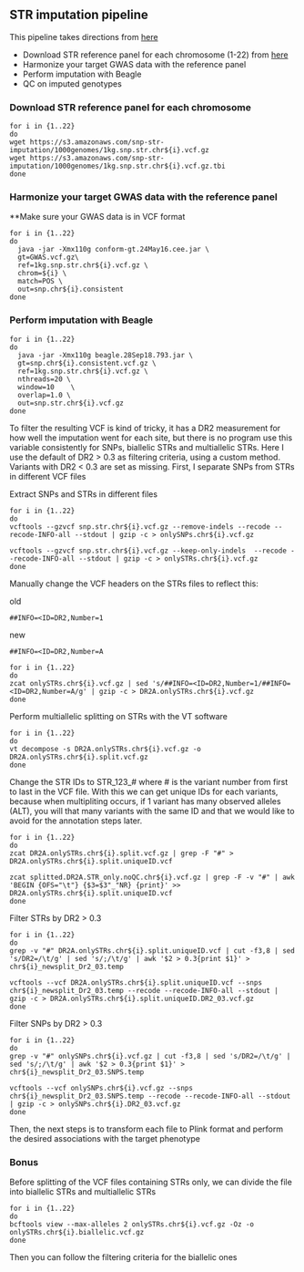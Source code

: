 ## STR imputation pipeline
This pipeline takes directions from [here](http://gymreklab.com/2018/03/05/snpstr_imputation.html)
- Download STR reference panel for each chromosome (1-22) from [here](http://gymreklab.com/2018/03/05/snpstr_imputation.html)
- Harmonize your target GWAS data with the reference panel
- Perform imputation with Beagle
- QC on imputed genotypes

### Download STR reference panel for each chromosome
```
for i in {1..22}
do
wget https://s3.amazonaws.com/snp-str-imputation/1000genomes/1kg.snp.str.chr${i}.vcf.gz
wget https://s3.amazonaws.com/snp-str-imputation/1000genomes/1kg.snp.str.chr${i}.vcf.gz.tbi
done
```
### Harmonize your target GWAS data with the reference panel
**Make sure your GWAS data is in VCF format
```
for i in {1..22}
do
  java -jar -Xmx110g conform-gt.24May16.cee.jar \
  gt=GWAS.vcf.gz\
  ref=1kg.snp.str.chr${i}.vcf.gz \
  chrom=${i} \ 
  match=POS \ 
  out=snp.chr${i}.consistent
done
```
### Perform imputation with Beagle
```
for i in {1..22}
do
  java -jar -Xmx110g beagle.28Sep18.793.jar \
  gt=snp.chr${i}.consistent.vcf.gz \
  ref=1kg.snp.str.chr${i}.vcf.gz \
  nthreads=20 \
  window=10    \
  overlap=1.0 \
  out=snp.str.chr${i}.vcf.gz
done
```
To filter the resulting VCF is kind of tricky, it has a DR2 measurement for how well the imputation went for each site, but there is no program use this variable consistently for SNPs, biallelic STRs and multiallelic STRs. Here I use the default of DR2 > 0.3 as filtering criteria, using a custom method. Variants with DR2 < 0.3 are set as missing.
First, I separate SNPs from STRs in different VCF files

Extract SNPs and STRs in different files
```
for i in {1..22}
do
vcftools --gzvcf snp.str.chr${i}.vcf.gz --remove-indels --recode --recode-INFO-all --stdout | gzip -c > onlySNPs.chr${i}.vcf.gz

vcftools --gzvcf snp.str.chr${i}.vcf.gz --keep-only-indels  --recode --recode-INFO-all --stdout | gzip -c > onlySTRs.chr${i}.vcf.gz
done
```
Manually change the VCF headers on the STRs files to reflect this:

old
```
##INFO=<ID=DR2,Number=1
```
new
```
##INFO=<ID=DR2,Number=A
```
```
for i in {1..22}
do
zcat onlySTRs.chr${i}.vcf.gz | sed 's/##INFO=<ID=DR2,Number=1/##INFO=<ID=DR2,Number=A/g' | gzip -c > DR2A.onlySTRs.chr${i}.vcf.gz
done
```
Perform multiallelic splitting on STRs with the VT software
```
for i in {1..22}
do
vt decompose -s DR2A.onlySTRs.chr${i}.vcf.gz -o DR2A.onlySTRs.chr${i}.split.vcf.gz
done
```
Change the STR IDs to STR_123_# where # is the variant number from first to last in the VCF file. With this we can get unique IDs for each variants, because when multipliting occurs, if 1 variant has many observed alleles (ALT), you will that many variants with the same ID and that we would like to avoid for the annotation steps later.
```
for i in {1..22}
do
zcat DR2A.onlySTRs.chr${i}.split.vcf.gz | grep -F "#" > DR2A.onlySTRs.chr${i}.split.uniqueID.vcf

zcat splitted.DR2A.STR_only.noQC.chr${i}.vcf.gz | grep -F -v "#" | awk 'BEGIN {OFS="\t"} {$3=$3"_"NR} {print}' >> DR2A.onlySTRs.chr${i}.split.uniqueID.vcf
done
```
Filter STRs by DR2 > 0.3
```
for i in {1..22}
do
grep -v "#" DR2A.onlySTRs.chr${i}.split.uniqueID.vcf | cut -f3,8 | sed 's/DR2=/\t/g' | sed 's/;/\t/g' | awk '$2 > 0.3{print $1}' > chr${i}_newsplit_Dr2_03.temp 

vcftools --vcf DR2A.onlySTRs.chr${i}.split.uniqueID.vcf --snps chr${i}_newsplit_Dr2_03.temp --recode --recode-INFO-all --stdout | gzip -c > DR2A.onlySTRs.chr${i}.split.uniqueID.DR2_03.vcf.gz
done
```

Filter SNPs by DR2 > 0.3
```
for i in {1..22}
do
grep -v "#" onlySNPs.chr${i}.vcf.gz | cut -f3,8 | sed 's/DR2=/\t/g' | sed 's/;/\t/g' | awk '$2 > 0.3{print $1}' > chr${i}_newsplit_Dr2_03.SNPS.temp 

vcftools --vcf onlySNPs.chr${i}.vcf.gz --snps chr${i}_newsplit_Dr2_03.SNPS.temp --recode --recode-INFO-all --stdout | gzip -c > onlySNPs.chr${i}.DR2_03.vcf.gz
done
```

Then, the next steps is to transform each file to Plink format and perform the desired associations with the target phenotype

### Bonus
Before splitting of the VCF files containing STRs only, we can divide the file into biallelic STRs and multiallelic STRs
```
for i in {1..22}
do
bcftools view --max-alleles 2 onlySTRs.chr${i}.vcf.gz -Oz -o onlySTRs.chr${i}.biallelic.vcf.gz
done
```
Then you can follow the filtering criteria for the biallelic ones
